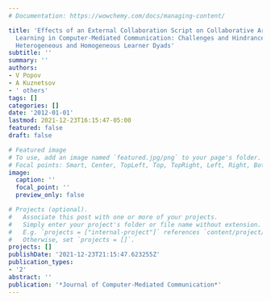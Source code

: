 ```yaml
---
# Documentation: https://wowchemy.com/docs/managing-content/

title: 'Effects of an External Collaboration Script on Collaborative Argumentation-Based
  Learning in Computer-Mediated Communication: Challenges and Hindrances of Culturally
  Heterogeneous and Homogeneous Learner Dyads'
subtitle: ''
summary: ''
authors:
- V Popov
- A Kuznetsov
- ' others'
tags: []
categories: []
date: '2012-01-01'
lastmod: 2021-12-23T16:15:47-05:00
featured: false
draft: false

# Featured image
# To use, add an image named `featured.jpg/png` to your page's folder.
# Focal points: Smart, Center, TopLeft, Top, TopRight, Left, Right, BottomLeft, Bottom, BottomRight.
image:
  caption: ''
  focal_point: ''
  preview_only: false

# Projects (optional).
#   Associate this post with one or more of your projects.
#   Simply enter your project's folder or file name without extension.
#   E.g. `projects = ["internal-project"]` references `content/project/deep-learning/index.md`.
#   Otherwise, set `projects = []`.
projects: []
publishDate: '2021-12-23T21:15:47.623255Z'
publication_types:
- '2'
abstract: ''
publication: '*Journal of Computer-Mediated Communication*'
---
```

